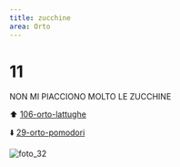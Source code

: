 ```yaml
---
title: zucchine
area: Orto
---
```

# 11
NON MI PIACCIONO MOLTO LE ZUCCHINE

⬆️ [106-orto-lattughe](106-orto-lattughe.md)

⬇️  [29-orto-pomodori](29-orto-pomodori.md)

![foto_32](_assets/preview_color/foto_32.jpg)